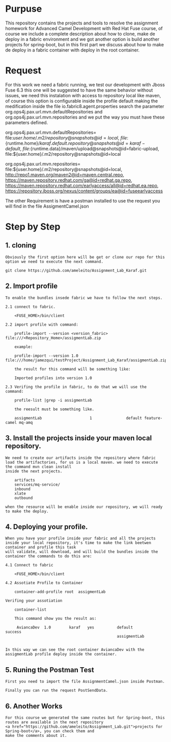 <h1>Purpuse</h1>

This repository contains the projects and tools to resolve the assignment homework for Advanced Camel Development with  Red Hat Fuse course, 
of course we include a complete description about how to clone, make de deploy in a fabric environment and we got another option is build 
another projects for spring-boot, but in this first part we discuss about how to make de deploy in a fabric container with deploy in the root container.

<h1>Request</h1>

For this work we need a fabric running, we test our development with Jboss Fuse 6.3 this one will be suggested to have the same behavior without issues,
we need this instalation with access to repository local like maven, of course this option is configurable inside the profile default making the medification
inside the file io.fabric8.agent.properties search the parameter org.ops4j.pax.url.mvn.defaultRepositories and org.ops4j.pax.url.mvn.repositories and we put
the way you must have these parameters defined.

org.ops4j.pax.url.mvn.defaultRepositories= \
	file:${user.home}/.m2/repository@snapshots@id=local, \
    file:${runtime.home}/${karaf.default.repository}@snapshots@id=karaf-default, \
    file:${runtime.data}/maven/upload@snapshots@id=fabric-upload, \
    file:${user.home}/.m2/repository@snapshots@id=local

org.ops4j.pax.url.mvn.repositories= \
	file:${user.home}/.m2/repository@snapshots@id=local, \
    http://repo1.maven.org/maven2@id=maven.central.repo, \
    https://maven.repository.redhat.com/ga@id=redhat.ga.repo, \
    https://maven.repository.redhat.com/earlyaccess/all@id=redhat.ea.repo, \
    https://repository.jboss.org/nexus/content/groups/ea@id=fuseearlyaccess


The other Requirement is have a postman installed to use the request you will find in the file AssigmentCamel.json

<h1>Step by Step</h1>

<h2>1. cloning</h2>

	Obviously the first option here will be get or clone our repo for this option we need to execute the next command.

	git clone https://github.com/ameleito/Assignment_Lab_Karaf.git

<h2>2. Import profile </h2>

	To enable the bundles insede fabric we have to follow the next steps.

	2.1 connect to fabric.

		<FUSE_HOME>/bin/client

	2.2 import profile with command:

		profile-import --version <version_fabric> file:///<Repository_Home>/assigmentLab.zip

		example:

		profile-import --version 1.0 file:///home/jamezqui/testProject/Assignment_Lab_Karaf/assigmentLab.zip

		the result for this command will be something like:

		Imported profiles into version 1.0

	2.3 Verifing the profile in fabric, to do that we will use the command:

		profile-list |grep -i assigmentLab

		the reesult must be something like.

		assigmentLab                     1               default feature-camel mq-amq

<h2>3. 	Install the projects inside your maven local repository.</h2>

	We need to create our artifacts inside the repository where fabric load the artifactories, for us is a local maven. we need to execute the command mvn clean install 
	inside the next projects.

		artifacts
		services/mq-service/
		inbound
		xlate
		outbound

	when the resource will be enable inside our repository, we will ready to make the deploy.	 

<h2>4.  Deploying your profile.</h2>

	When you have your profile inside your fabric and all the projects inside your local repository, it's time to make the link beetwen container and profile this task
	will validate, will download, and will build the bundles inside the container the commands to do this are:

	4.1 Connect to fabric

		<FUSE_HOME>/bin/client

	4.2 Assotiate Profile to Container

		container-add-profile root  assigmentLab

	Verifing your assotiation

		container-list 

		This command show you the result as:

		 AviancaDev  1.0        karaf   yes          default                 success           
                                              		 assigmentLab                   


    In this way we can see the root container AviancaDev with the assigmentLab profile deploy inside the container.

<h2>5. Runing the Postman Test </h2>

	First you need to import the file AssignmentCamel.json inside Postman.

	Finally you can run the request PostSendData.

<h2>6. Another Works</h2>

	For this course we generated the same routes but for Spring-boot, this routes are available in the next repository
	<a href="https://github.com/ameleito/Assignment_Lab.git">projects for Spring-boot</a>, you can check them and 
	make the comments about it.
